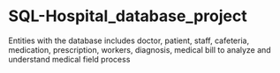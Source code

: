 # SQL-Hospital_database_project
Entities with the database includes doctor, patient, staff, cafeteria, medication, prescription, workers, diagnosis, medical bill to analyze and understand medical field process
